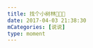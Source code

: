 ```yaml
---
title: 找个小树林🤪🤪🤪
date: 2017-04-03 21:38:30
mCategories: [说说]
type: moment
---
```


<div id="pics-20170403213830"></div>

<script>
var data = [
    {"link": "2017-04-03_000000.jpeg", "type": "shuoshuo"}
];
picsRender(data, "pics-20170403213830");
</script>
